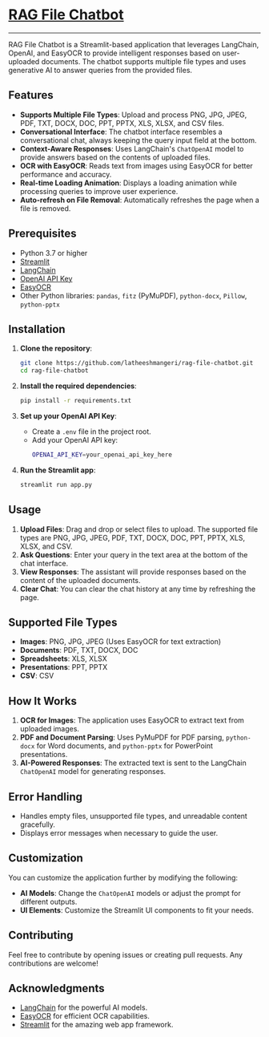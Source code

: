 

# [RAG File Chatbot](https://latheeshchatbot.streamlit.app/)

---

RAG File Chatbot is a Streamlit-based application that leverages LangChain, OpenAI, and EasyOCR to provide intelligent responses based on user-uploaded documents. The chatbot supports multiple file types and uses generative AI to answer queries from the provided files.

## Features

- **Supports Multiple File Types**: Upload and process PNG, JPG, JPEG, PDF, TXT, DOCX, DOC, PPT, PPTX, XLS, XLSX, and CSV files.
- **Conversational Interface**: The chatbot interface resembles a conversational chat, always keeping the query input field at the bottom.
- **Context-Aware Responses**: Uses LangChain's `ChatOpenAI` model to provide answers based on the contents of uploaded files.
- **OCR with EasyOCR**: Reads text from images using EasyOCR for better performance and accuracy.
- **Real-time Loading Animation**: Displays a loading animation while processing queries to improve user experience.
- **Auto-refresh on File Removal**: Automatically refreshes the page when a file is removed.

## Prerequisites

- Python 3.7 or higher
- [Streamlit](https://streamlit.io/)
- [LangChain](https://github.com/langchain-ai/langchain)
- [OpenAI API Key](https://platform.openai.com/)
- [EasyOCR](https://github.com/JaidedAI/EasyOCR)
- Other Python libraries: `pandas`, `fitz` (PyMuPDF), `python-docx`, `Pillow`, `python-pptx`

## Installation

1. **Clone the repository**:
    ```bash
    git clone https://github.com/latheeshmangeri/rag-file-chatbot.git
    cd rag-file-chatbot
    ```

2. **Install the required dependencies**:
    ```bash
    pip install -r requirements.txt
    ```

3. **Set up your OpenAI API Key**:

   - Create a `.env` file in the project root.
   - Add your OpenAI API key:
     ```bash
     OPENAI_API_KEY=your_openai_api_key_here
     ```

4. **Run the Streamlit app**:
    ```bash
    streamlit run app.py
    ```

## Usage

1. **Upload Files**: Drag and drop or select files to upload. The supported file types are PNG, JPG, JPEG, PDF, TXT, DOCX, DOC, PPT, PPTX, XLS, XLSX, and CSV.
2. **Ask Questions**: Enter your query in the text area at the bottom of the chat interface.
3. **View Responses**: The assistant will provide responses based on the content of the uploaded documents.
4. **Clear Chat**: You can clear the chat history at any time by refreshing the page.

## Supported File Types

- **Images**: PNG, JPG, JPEG (Uses EasyOCR for text extraction)
- **Documents**: PDF, TXT, DOCX, DOC
- **Spreadsheets**: XLS, XLSX
- **Presentations**: PPT, PPTX
- **CSV**: CSV

## How It Works

1. **OCR for Images**: The application uses EasyOCR to extract text from uploaded images.
2. **PDF and Document Parsing**: Uses PyMuPDF for PDF parsing, `python-docx` for Word documents, and `python-pptx` for PowerPoint presentations.
3. **AI-Powered Responses**: The extracted text is sent to the LangChain `ChatOpenAI` model for generating responses.

## Error Handling

- Handles empty files, unsupported file types, and unreadable content gracefully.
- Displays error messages when necessary to guide the user.

## Customization

You can customize the application further by modifying the following:

- **AI Models**: Change the `ChatOpenAI` models or adjust the prompt for different outputs.
- **UI Elements**: Customize the Streamlit UI components to fit your needs.

## Contributing

Feel free to contribute by opening issues or creating pull requests. Any contributions are welcome!


## Acknowledgments

- [LangChain](https://github.com/langchain-ai/langchain) for the powerful AI models.
- [EasyOCR](https://github.com/JaidedAI/EasyOCR) for efficient OCR capabilities.
- [Streamlit](https://streamlit.io/) for the amazing web app framework.
